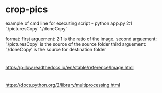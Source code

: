 # crop-pics

example of cmd line for executing script - python app.py 2:1 './picturesCopy' './doneCopy'

format:
first arguement: 2:1 is the ratio of the image.
second arguement: './picturesCopy' is the source of the source folder
third arguement: './doneCopy' is the source for destination folder
#
https://pillow.readthedocs.io/en/stable/reference/Image.html
#
https://docs.python.org/2/library/multiprocessing.html

